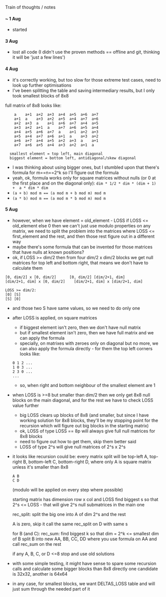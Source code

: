 Train of thoughts / notes

#### ~ 1 Aug
- started

#### 3 Aug
- lost all code (I didn't use the proven methods == offline and git, thinking it will be 'just a few lines')

#### 4 Aug
- it's correctly working, but too slow for those extreme test cases, need to look up further optimisations
- I've been splitting the table and saving intermediary results, but I only took smallest blocks of 8x8

full matrix of 8x8 looks like:
```
    a    a+1  a+2  a+3  a+4  a+5  a+6  a+7
    a+1  a    a+3  a+2  a+5  a+4  a+7  a+6
    a+2  a+3  a    a+1  a+6  a+7  a+4  a+5
    a+3  a+2  a+1  a    a+7  a+6  a+5  a+4
    a+4  a+5  a+6  a+7  a    a+1  a+2  a+3
    a+5  a+4  a+7  a+6  a+1  a    a+3  a+2
    a+6  a+7  a+4  a+5  a+2  a+3  a    a+1
    a+7  a+6  a+5  a+4  a+3  a+2  a+1  a

  smallest element = top left, main diagonal
  biggest element = bottom left, antidiagonal/skew diagonal
```
- I was thinking about using bigger ones, but I stumbled upon that there's formula for m==n==2^k so I'll figure out the formula
- yeah, ok, formula works only for square matrices without nulls (or 0 at the first place and on the diagonal only):  ```dim * 1/2 * dim * (dim + 1)   +  a * dim * dim```
- ```(a + b) mod m == (a mod m + b mod m) mod m```
- ```(a * b) mod m == (a mod m * b mod m) mod m```

#### 5 Aug
- however, when we have element = old_element - LOSS if LOSS <= old_element else 0 then we can't just use modulo properties on any matrix, we need to split the problem into the matrices where LOSS <= first_element and the rest, and then those rest figure out in a different way
- maybe there's some formula that can be invented for those matrices that have nulls at known positions?
- ok, if LOSS >= dim/2 then from four dim/2 x dim/2 blocks we get null matrices for top left and bottom right, that means we don't have to calculate them
```
[0, dim/2] x [0, dim/2]      [0, dim/2] [dim/2+1, dim]
[dim/2+1, dim] x [0, dim/2]    [dim/2+1, dim] x [dim/2+1, dim]

LOSS >= dim/2:
[0] [S]
[S] [0]
```
- and those two S have same values, so we need to do only one
- after LOSS is applied, on square matrices
  - if biggest element isn't zero, then we don't have null matrix
  - but if smallest element isn't zero, then we have full matrix and we can apply the formula
  - specially, on matrixes with zeroes only on diagonal but no more, we can also apply the formula directly - for them the top left corners looks like:
  ```
  0 1 2 ...
  1 0 3 ...
  2 3 0 ...
  ...
  ```
    - so, when right and bottom neighbour of the smallest element are 1
- when LOSS is >=8 but smaller than dim/2 then we only get 8x8 null blocks on  the main diagonal, and for the rest we have to check LOSS value further
  - big LOSS clears up blocks of 8x8 (and smaller, but since I have working solution for 8x8 blocks, they'll be my stopping point for the recursion which will figure out big blocks in the starting matrix)
  - ok, LOSS of type LOSS == 8p will always give full null matrices for 8x8 blocks
  - need to figure out how to get them, skip them better said
  - LOSS of type 2^s will give null matrices of 2^s x 2^s

- it looks like recursion could be:
  every matrix split will be top-left A, top-right B, bottom-left C, bottom-right D, where only A is square matrix unless it's smaller than 8x8
  ```
  A B
  C D
  ```
  (modulo will be applied on every step where possible)

  starting matrix has dimension row x col and LOSS
  find biggest s so that 2^s <= LOSS - that will give 2^s null submatrices in the main one

  rec_split: split the big one into A of dim 2^s and the rest

  A is zero, skip it
  call the same rec_split on D with same s

  for B (and C):
  rec_sum: find biggest k so that dim = 2^k <= smallest dim of B
   split B into new AA, BB, CC, DD where you use formula on AA and call rec_sum on the rest

   if any A, B, C, or D <=8 stop and use old solutions

- with some simple testing, it might have sense to spare some recursion calls and calculate some bigger blocks than 8x8 directly
one candidate is 32x32, another is 64x64
- in any case, for smallest blocks, we want DELTAS_LOSS table and will just sum through the needed part of it
